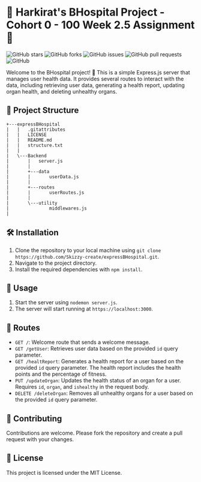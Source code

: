 # 🏥 Harkirat's BHospital Project - Cohort 0 - 100 Week 2.5 Assignment 🚀

![GitHub stars](https://img.shields.io/github/stars/Skizzy-create/expressBHospital?style=social)
![GitHub forks](https://img.shields.io/github/forks/Skizzy-create/expressBHospital?style=social)
![GitHub issues](https://img.shields.io/github/issues/Skizzy-create/expressBHospital)
![GitHub pull requests](https://img.shields.io/github/issues-pr/Skizzy-create/expressBHospital)
![GitHub](https://img.shields.io/github/license/Skizzy-create/expressBHospital)

Welcome to the BHospital project! 👋 This is a simple Express.js server that manages user health data. It provides several routes to interact with the data, including retrieving user data, generating a health report, updating organ health, and deleting unhealthy organs.

## 📂 Project Structure

```
+---expressBHospital
|   |   .gitattributes
|   |   LICENSE
|   |   README.md
|   |   structure.txt
|   |
|   \---Backend
|       |   server.js
|       |
|       +---data
|       |       userData.js
|       |
|       +---routes
|       |       userRoutes.js
|       |
|       \---utility
|               middlewares.js
|

```

## 🛠️ Installation

1. Clone the repository to your local machine using `git clone https://github.com/Skizzy-create/expressBHospital.git`.
2. Navigate to the project directory.
3. Install the required dependencies with `npm install`.

## 🚀 Usage

1. Start the server using `nodemon server.js`.
2. The server will start running at `https://localhost:3000`.

## 🚦 Routes

- `GET /`: Welcome route that sends a welcome message.
- `GET /getUser`: Retrieves user data based on the provided `id` query parameter.
- `GET /healtReport`: Generates a health report for a user based on the provided `id` query parameter. The health report includes the health points and the percentage of fitness.
- `PUT /updateOrgan`: Updates the health status of an organ for a user. Requires `id`, `organ`, and `ishealthy` in the request body.
- `DELETE /deleteOrgan`: Removes all unhealthy organs for a user based on the provided `id` query parameter.

## 🤝 Contributing

Contributions are welcome. Please fork the repository and create a pull request with your changes.

## 📄 License

This project is licensed under the MIT License.
